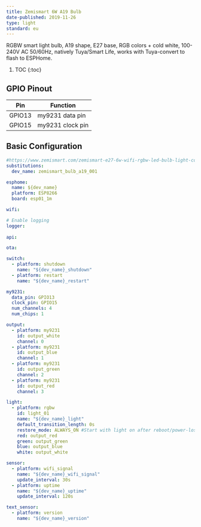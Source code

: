 ```yaml
---
title: Zemismart 6W A19 Bulb
date-published: 2019-11-26
type: light
standard: eu
---
```

RGBW smart light bulb, A19 shape, E27 base, RGB colors + cold white, 100-240V AC 50/60Hz, natively Tuya/Smart Life, works with Tuya-convert to flash to ESPHome.

1. TOC
{:toc}

## GPIO Pinout

| Pin     | Function                           |
|---------|------------------------------------|
| GPIO13  | my9231 data pin                    |
| GPIO15  | my9231 clock pin                   |

## Basic Configuration

```yaml
#https://www.zemismart.com/zemismart-e27-6w-wifi-rgbw-led-bulb-light-compatible-with-echo-alexa-google-home-remote-control-by-ios-amp-android-app-with-feedback-white-color-p0040-p0040.html
substitutions:
  dev_name: zemismart_bulb_a19_001

esphome:
  name: ${dev_name}
  platform: ESP8266
  board: esp01_1m

wifi:

# Enable logging
logger:
  
api:

ota:

switch:
  - platform: shutdown
    name: "${dev_name}_shutdown"
  - platform: restart
    name: "${dev_name}_restart"

my9231:
  data_pin: GPIO13
  clock_pin: GPIO15
  num_channels: 4
  num_chips: 1

output:
  - platform: my9231
    id: output_white
    channel: 0
  - platform: my9231
    id: output_blue
    channel: 1
  - platform: my9231
    id: output_green
    channel: 2
  - platform: my9231
    id: output_red
    channel: 3

light:
  - platform: rgbw
    id: light_01
    name: "${dev_name}_light"
    default_transition_length: 0s
    restore_mode: ALWAYS_ON #Start with light on after reboot/power-loss event, so that it works from a dumb lightswitch
    red: output_red
    green: output_green
    blue: output_blue
    white: output_white

sensor:
  - platform: wifi_signal
    name: "${dev_name}_wifi_signal"
    update_interval: 30s
  - platform: uptime
    name: "${dev_name}_uptime"
    update_interval: 120s

text_sensor:
  - platform: version
    name: "${dev_name}_version"

```
